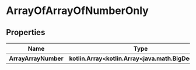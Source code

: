 
# ArrayOfArrayOfNumberOnly

## Properties
Name | Type | Description | Notes
------------ | ------------- | ------------- | -------------
**ArrayArrayNumber** | **kotlin.Array&lt;kotlin.Array&lt;java.math.BigDecimal&gt;&gt;** |  |  [optional]



